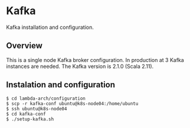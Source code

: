 # Kafka
Kafka installation and configuration.

## Overview
This is a single node Kafka broker configuration. In production at 3 Kafka instances are needed.
The Kafka version is 2.1.0 (Scala 2.11).

## Instalation and configuration
```console
$ cd lambda-arch/configuration
$ scp -r kafka-conf ubuntu@k8s-node04:/home/ubuntu
$ ssh ubuntu@k8s-node04
$ cd kafka-conf
$ ./setup-kafka.sh
```
